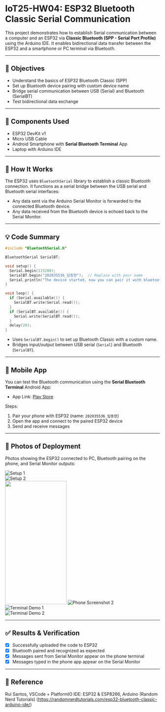 # IoT25-HW04: ESP32 Bluetooth Classic Serial Communication

This project demonstrates how to establish Serial communication between a computer and an ESP32 via **Classic Bluetooth (SPP - Serial Port Profile)** using the Arduino IDE. It enables bidirectional data transfer between the ESP32 and a smartphone or PC terminal via Bluetooth.

---

## 🧾 Objectives

- Understand the basics of ESP32 Bluetooth Classic (SPP)
- Set up Bluetooth device pairing with custom device name
- Bridge serial communication between USB (Serial) and Bluetooth (SerialBT)
- Test bidirectional data exchange

---

## 🧰 Components Used

- ESP32 DevKit v1  
- Micro USB Cable  
- Android Smartphone with **Serial Bluetooth Terminal** App  
- Laptop with Arduino IDE  

---

## 🧠 How It Works

The ESP32 uses `BluetoothSerial` library to establish a classic Bluetooth connection. It functions as a serial bridge between the USB serial and Bluetooth serial interfaces:

- Any data sent via the Arduino Serial Monitor is forwarded to the connected Bluetooth device.
- Any data received from the Bluetooth device is echoed back to the Serial Monitor.

---

## 💡 Code Summary

```cpp
#include "BluetoothSerial.h"

BluetoothSerial SerialBT;

void setup() {
  Serial.begin(115200);
  SerialBT.begin("202035536_임동현");  // Replace with your name
  Serial.println("The device started, now you can pair it with bluetooth!");
}

void loop() {
  if (Serial.available()) {
    SerialBT.write(Serial.read());
  }
  if (SerialBT.available()) {
    Serial.write(SerialBT.read());
  }
  delay(20);
}
```

- Uses `SerialBT.begin()` to set up Bluetooth Classic with a custom name.
- Bridges input/output between USB serial (`Serial`) and Bluetooth (`SerialBT`).

---

## 📱 Mobile App

You can test the Bluetooth communication using the **Serial Bluetooth Terminal** Android App:

- App Link: [Play Store](https://play.google.com/store/apps/details?id=de.kai_morich.serial_bluetooth_terminal)

Steps:
1. Pair your phone with ESP32 (name: `202035536_임동현`)
2. Open the app and connect to the paired ESP32 device
3. Send and receive messages

---

## 📸 Photos of Deployment

Photos showing the ESP32 connected to PC, Bluetooth pairing on the phone, and Serial Monitor outputs:

![Setup 1](./media/hw%204-1.png)  
![Setup 2](./media/hw%204-2.png)  
<img src="./media/hw%204-3.jpg" width="200" height="400"/>
![Phone Screenshot 2](./media/hw%204-4.jpg)  
![Terminal Demo 1](./media/hw%204-5.jpg)  
![Terminal Demo 2](./media/hw%204-6.jpg)

---

## ✅ Results & Verification

- [x] Successfully uploaded the code to ESP32  
- [x] Bluetooth paired and recognized as expected  
- [x] Messages sent from Serial Monitor appear on the phone terminal  
- [x] Messages typed in the phone app appear on the Serial Monitor  

---

## 🔗 Reference
Rui Santos, VSCode + PlatformIO IDE: ESP32 & ESP8266, Arduino (Random Nerd Tutorials)
(https://randomnerdtutorials.com/esp32-bluetooth-classic-arduino-ide/)

